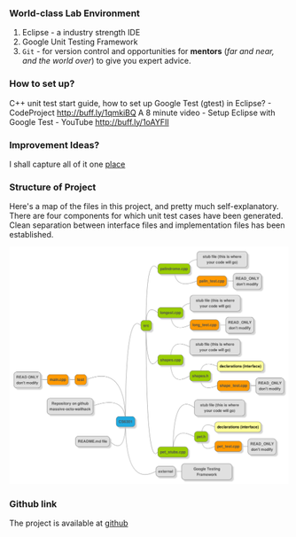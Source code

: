 ### World-class Lab Environment
1. Eclipse - a industry strength IDE
2. Google Unit Testing Framework
3. `Git` - for version control and opportunities for **mentors** (_far and near, and the world over_) to give you expert advice. 

### How to set up?
C++ unit test start guide, how to set up Google Test (gtest) in Eclipse? - CodeProject http://buff.ly/1qmkiBQ 
A 8 minute video - Setup Eclipse with Google Test - YouTube http://buff.ly/1oAYFII 

### Improvement Ideas?
I shall capture all of it one [place](doc/TODO.md)

### Structure of Project
Here's a map of the files in this project, and pretty much self-explanatory. There are four components for which unit test cases have been generated.
Clean separation between interface files and implementation files has been established.

![Image](img/directory_map.png?raw=true)


### Github link
The project is available at [github](https://github.com/kgashok/massive-octo-wallhack)




